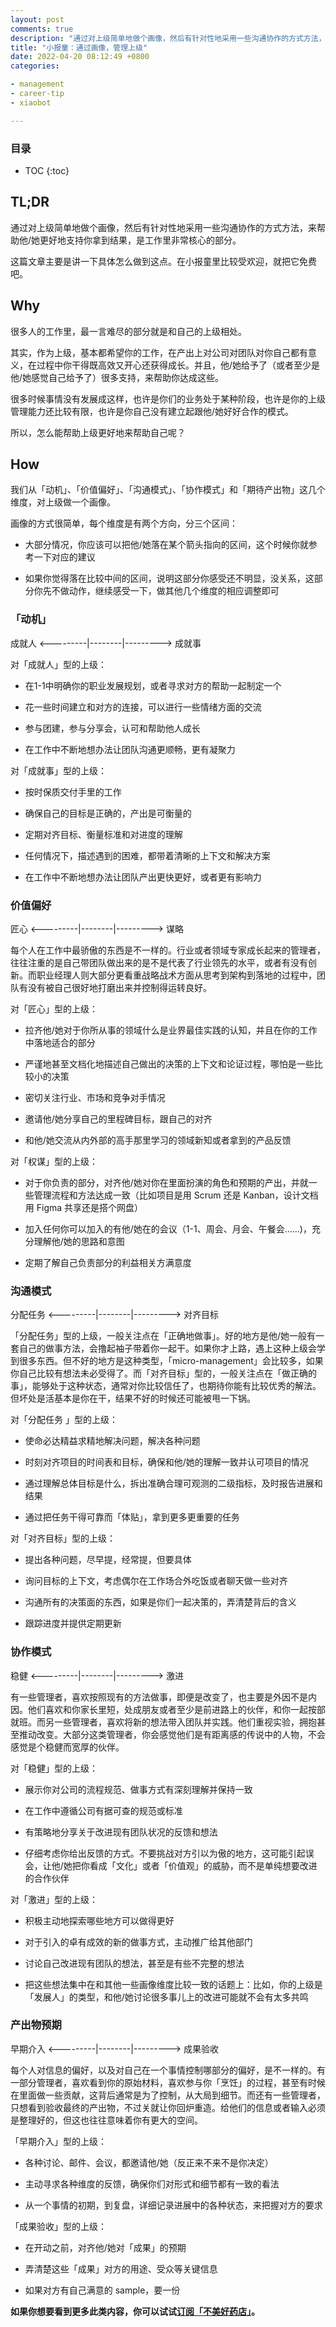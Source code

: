 ```yaml
---
layout: post
comments: true
description: "通过对上级简单地做个画像，然后有针对性地采用一些沟通协作的方式方法，来帮助他/她更好地支持你拿到结果，是工作里非常核心的部分。这篇文章主要是讲一下具体怎么做到这点，在小报童里比较受欢迎，就把它免费吧"
title: "小报童：通过画像，管理上级"
date: 2022-04-20 08:12:49 +0800
categories: 

- management
- career-tip
- xiaobot

---
```



<h3>目录</h3>

- TOC
{:toc}

## TL;DR

通过对上级简单地做个画像，然后有针对性地采用一些沟通协作的方式方法，来帮助他/她更好地支持你拿到结果，是工作里非常核心的部分。

这篇文章主要是讲一下具体怎么做到这点。在小报童里比较受欢迎，就把它免费吧。

## Why

很多人的工作里，最一言难尽的部分就是和自己的上级相处。

其实，作为上级，基本都希望你的工作，在产出上对公司对团队对你自己都有意义，在过程中你干得既高效又开心还获得成长。并且，他/她给予了（或者至少是他/她感觉自己给予了）很多支持，来帮助你达成这些。

很多时候事情没有发展成这样，也许是你们的业务处于某种阶段，也许是你的上级管理能力还比较有限，也许是你自己没有建立起跟他/她好好合作的模式。

所以，怎么能帮助上级更好地来帮助自己呢？

## How

我们从「动机」、「价值偏好」、「沟通模式」、「协作模式」和「期待产出物」这几个维度，对上级做一个画像。

画像的方式很简单，每个维度是有两个方向，分三个区间：

- 大部分情况，你应该可以把他/她落在某个箭头指向的区间，这个时候你就参考一下对应的建议

- 如果你觉得落在比较中间的区间，说明这部分你感受还不明显，没关系，这部分你先不做动作，继续感受一下，做其他几个维度的相应调整即可

### 「动机」

成就人 <---------|--------|---------> 成就事

对「成就人」型的上级：

- 在1-1中明确你的职业发展规划，或者寻求对方的帮助一起制定一个

- 花一些时间建立和对方的连接，可以进行一些情绪方面的交流

- 参与团建，参与分享会，认可和帮助他人成长

- 在工作中不断地想办法让团队沟通更顺畅，更有凝聚力

对「成就事」型的上级：

- 按时保质交付手里的工作

- 确保自己的目标是正确的，产出是可衡量的

- 定期对齐目标、衡量标准和对进度的理解

- 任何情况下，描述遇到的困难，都带着清晰的上下文和解决方案

- 在工作中不断地想办法让团队产出更快更好，或者更有影响力

### 价值偏好

匠心 <---------|--------|---------> 谋略

每个人在工作中最骄傲的东西是不一样的。行业或者领域专家成长起来的管理者，往往注重的是自己带团队做出来的是不是代表了行业领先的水平，或者有没有创新。而职业经理人则大部分更看重战略战术方面从思考到架构到落地的过程中，团队有没有被自己很好地打磨出来并控制得运转良好。

对「匠心」型的上级：

- 拉齐他/她对于你所从事的领域什么是业界最佳实践的认知，并且在你的工作中落地适合的部分

- 严谨地甚至文档化地描述自己做出的决策的上下文和论证过程，哪怕是一些比较小的决策

- 密切关注行业、市场和竞争对手情况

- 邀请他/她分享自己的里程碑目标，跟自己的对齐

- 和他/她交流从内外部的高手那里学习的领域新知或者拿到的产品反馈

对「权谋」型的上级：

- 对于你负责的部分，对齐他/她对你在里面扮演的角色和预期的产出，并就一些管理流程和方法达成一致（比如项目是用 Scrum 还是 Kanban，设计文档用 Figma 共享还是搭个网盘）

- 加入任何你可以加入的有他/她在的会议（1-1、周会、月会、午餐会......)，充分理解他/她的思路和意图

- 定期了解自己负责部分的利益相关方满意度

### 沟通模式

分配任务 <---------|--------|---------> 对齐目标

「分配任务」型的上级，一般关注点在「正确地做事」。好的地方是他/她一般有一套自己的做事方法，会撸起袖子带着你一起干。如果你才上路，遇上这种上级会学到很多东西。但不好的地方是这种类型，「micro-management」会比较多，如果你自己比较有想法未必受得了。而「对齐目标」型的，一般关注点在「做正确的事」，能够处于这种状态，通常对你比较信任了，也期待你能有比较优秀的解法。但坏处是活基本是你在干，结果不好的时候还可能被甩一下锅。

对「分配任务 」型的上级：

- 使命必达精益求精地解决问题，解决各种问题

- 时刻对齐项目的时间表和目标，确保和他/她的理解一致并认可项目的情况

- 通过理解总体目标是什么，拆出准确合理可观测的二级指标，及时报告进展和结果

- 通过把任务干得可靠而「体贴」，拿到更多更重要的任务

对「对齐目标」型的上级：

- 提出各种问题，尽早提，经常提，但要具体

- 询问目标的上下文，考虑偶尔在工作场合外吃饭或者聊天做一些对齐

- 沟通所有的决策面的东西，如果是你们一起决策的，弄清楚背后的含义

- 跟踪进度并提供定期更新

### 协作模式

稳健 <---------|--------|---------> 激进

有一些管理者，喜欢按照现有的方法做事，即便是改变了，也主要是外因不是内因。他们喜欢和你家长里短，处成朋友或者至少是前进路上的伙伴，和你一起按部就班。而另一些管理者，喜欢将新的想法带入团队并实践。他们重视实验，拥抱甚至推动改变。大部分这类管理者，你会感觉他们是有距离感的传说中的人物，不会感觉是个稳健而宽厚的伙伴。

对「稳健」型的上级：

- 展示你对公司的流程规范、做事方式有深刻理解并保持一致

- 在工作中遵循公司有据可查的规范或标准

- 有策略地分享关于改进现有团队状况的反馈和想法

- 仔细考虑你给出反馈的方式。不要挑战对方引以为傲的地方，这可能引起误会，让他/她把你看成「文化」或者「价值观」的威胁，而不是单纯想要改进的合作伙伴

对「激进」型的上级：

- 积极主动地探索哪些地方可以做得更好

- 对于引入的卓有成效的新的做事方式，主动推广给其他部门

- 讨论自己改进现有团队的想法，甚至是有些不完整的想法

- 把这些想法集中在和其他一些画像维度比较一致的话题上：比如，你的上级是「发展人」的类型，和他/她讨论很多事儿上的改进可能就不会有太多共鸣

### 产出物预期

早期介入 <---------|--------|---------> 成果验收

每个人对信息的偏好，以及对自己在一个事情控制哪部分的偏好，是不一样的。有一部分管理者，喜欢看到你的原始材料，喜欢参与你「烹饪」的过程，甚至有时候在里面做一些贡献，这背后通常是为了控制，从大局到细节。而还有一些管理者，只想看到验收最终的产出物，不过关就让你回炉重造。给他们的信息或者输入必须是整理好的，但这也往往意味着你有更大的空间。

「早期介入」型的上级：

- 各种讨论、邮件、会议，都邀请他/她（反正来不来不是你决定）

- 主动寻求各种维度的反馈，确保你们对形式和细节都有一致的看法

- 从一个事情的初期，到复盘，详细记录进展中的各种状态，来把握对方的要求

「成果验收」型的上级：

- 在开动之前，对齐他/她对「成果」的预期

- 弄清楚这些「成果」对方的用途、受众等关键信息

- 如果对方有自己满意的 sample，要一份

**如果你想要看到更多此类内容，你可以试试[订阅「不美好药店」](https://lenciel.com/2022/03/start-a-newsletter/#%E5%A6%82%E4%BD%95%E8%AE%A2%E9%98%85)。**
